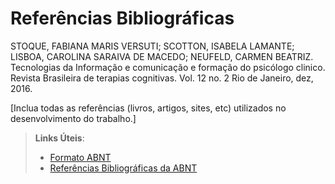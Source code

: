 # Referências Bibliográficas

STOQUE, FABIANA MARIS VERSUTI; SCOTTON, ISABELA LAMANTE; LISBOA, CAROLINA SARAIVA DE MACEDO; NEUFELD, CARMEN BEATRIZ. Tecnologias da Informação e comunicação e formação do psicólogo clinico. Revista Brasileira de terapias cognitivas. Vol. 12 no. 2 Rio de Janeiro, dez, 2016.

[Inclua todas as referências (livros, artigos, sites, etc) utilizados no desenvolvimento do trabalho.]

> **Links Úteis**:
> - [Formato ABNT](https://www.normastecnicas.com/abnt/)
> - [Referências Bibliográficas da ABNT](https://comunidade.rockcontent.com/referencia-bibliografica-abnt/)
